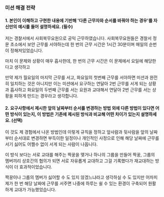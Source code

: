 ### 미션 해결 전략 
#### 1. 본인이 이해하고 구현한 내용에 기반해 '다른 근무자와 순서를 바꿔야 하는 경우'를 자신만의 예시를 들어 설명하세요. (필수)       
저는 경찰서에서 사회복무요원으로 공익 근무하였습니다.
사회복무요원들은 경찰서 정문 초소에서 보안 근무를 서야하는데
한 번의 근무 시간은 1시간 30분이며 매일의 순번이 정해져있었습니다.

마치 이 문제와 상황이 매우 흡사한데, 한 번의 근무 시간은 이 문제에서 요일에 해당한다고 생각하고

만약 제가 월요일의 마지막 근무를 서고, 화요일의 첫번째 근무를 서야하면
미션과 완전히 일치하는 것은 아니지만 이는 미션에서 요구하는 연달아 2번 근무를 서게 되는 상황과 흡사하고
화요일의 두번째 근무를 서는 요원과 교대해서 연달아 2번 근무를 서는 상황을 피하게 만드는 경우라고 생각합니다.

#### 2. 요구사항에서 제시한 앞의 날짜부터 순서를 변경하는 방법 외에 다른 방법이 있다면 어떤 방식이 있는지, 이 방법은 기존에 제시된 방식과 비교해 어떤 차이가 있는지 설명하세요. (선택)
이 것도 제 경험에서 나온 방법인데
이렇게 규칙을 정하고 앞사람과 뒷사람을 앞의 날짜부터 순서대로 변경하면 
부득이한 일정이나 개인적인 사정으로 인해 해당 날짜에 근무를 서기 싫어도 어쩔수 없이 서게 되는 사람이 나옵니다.

이 방식 보다는 서로 교대를 해주는 짝꿍을 맺거나 하나의 그룹을 만들어
짝꿍, 그룹의 멤버끼리 상호간의 협의가 되면 서로 자유롭게 교대하고 그걸 기록했다가 재교대하는 방식이 더 효과적이었습니다.

짝꿍이나 그룹의 멤버가 싫어할 수 도 있지 않겠느냐라고 생각하실 수 도 있지만
어차피 제가 한 번 해당 날짜에 근무를 서주면 나중에 하루는 쉴 수 있는 환경이 구축되어 원활하게 교대가 가능했었습니다.